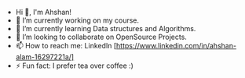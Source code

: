 - Hi 👋, I'm Ahshan!
- 🔭 I’m currently working on my course.
- 🌱 I’m currently learning Data structures and Algorithms.
- 👯 I’m looking to collaborate on OpenSource Projects.
- 📫 How to reach me: LinkedIn [https://www.linkedin.com/in/ahshan-alam-16297221a/]
- ⚡ Fun fact: I prefer tea over coffee :)
